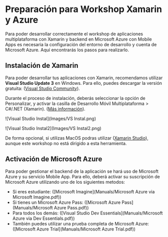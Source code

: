 # Preparación para Workshop Xamarin y Azure
Para poder desarrollar correctamente el workshop de aplicaciones multiplataforma con Xamarin y backend en Microsoft Azure con Mobile Apps es necesaria la configuración del entorno de desarrollo y cuenta de Microsoft Azure. Aquí encontrarás los pasos para realizarlo.

## Instalación de Xamarin
Para poder desarrollar tus aplicaciones con Xamarin, recomendamos utilizar **Visual Studio Update 3** en Windows. Para ello, puedes descargar la versión gratuita: ([Visual Studio Community](https://www.visualstudio.com/es/vs/community/)).

Durante el proceso de instalación, deberás seleccionar la opción de Personalizar, y activar la casilla de Desarrollo Móvil Multiplataforma > C#/.NET (Xamarin). ([Más información](https://msdn.microsoft.com/es-es/library/mt613162.aspx)).

![Visual Studio Instal](Images/VS Instal.png)

![Visual Studio Instal2](Images/VS Instal2.png)

De forma opcional, si utilizas MacOS podras utilizar ([Xamarin Studio](https://www.xamarin.com/download)), aunque este workshop no está
dirigido a esta herramienta.

## Activación de Microsoft Azure
Para poder gestionar el backend de la aplicación se hará uso de Microsoft Azure y su servicio Mobile App. Para ello, deberá activar su suscripción de Microsoft Azure utilizando uno de los siguientes metodos:

- Si eres estudiante: ([Microsoft Imagine](Manuals/Microsoft Azure via Microsoft Imagine.pdf))
- Si tienes un Microsoft Azure Pass: ([Microsoft Azure Pass](Manuals/Microsoft Azure Pass.pdf))
- Para todos los demás: ([Visual Studio Dev Essentials](Manuals/Microsoft Azure via Dev Essentials.pdf)) 
- También puedes utilizar una prueba completa de Microsoft Azure: ([Microsoft Azure Trial](Manuals/Microsoft Azure Trial.pdf))

